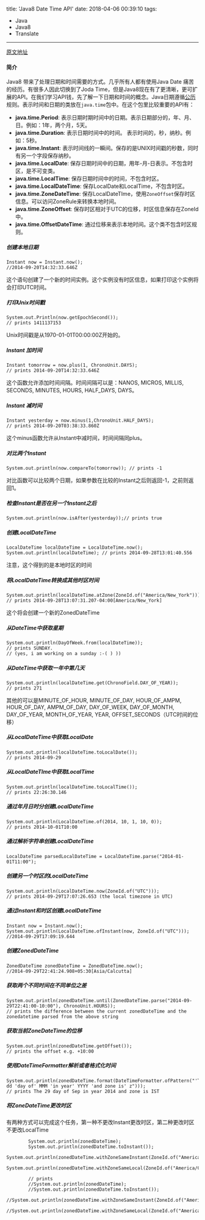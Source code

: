 title: 'Java8 Date Time API'
date: 2018-04-06 00:39:10
tags:
  - Java
  - Java8
  - Translate
---

[原文地址](http://www.studytrails.com/java/java8/java8_date_and_time/)  
#### 简介
Java8 带来了处理日期和时间需要的方式。几乎所有人都有使用Java Date 痛苦的经历。有很多人因此切换到了Joda Time，但是Java8现在有了更清晰，更可扩展的API。在我们学习API钱，先了解一下日期和时间的概念。Java日期遵循[公历](http://en.wikipedia.org/wiki/Gregorian_calendar)规则。表示时间和日期的类放在`java.time`包中。在这个包里比较重要的API有：  
  -  **java.time.Period**: 表示日期时期时间中的日期。表示日期部分的，年、月、日。例如：1年，两个月，5天。
  -  **java.time.Duration**: 表示日期时间中的时间。 表示时间的，秒，纳秒。例如：5秒。
  -  **java.time.Instant**: 表示时间线的一瞬间。保存的是UNIX时间戳的秒数，同时有另一个字段保存纳秒。
  -  **java.time.LocalDate**: 保存日期时间中的日期，用年-月-日表示。不包含时区，是不可变类。
  -  **java.time.LocalTime**: 保存日期时间中的时间，不包含时区。
  -  **java.time.LocalDateTime**: 保存LocalDate和LocalTime，不包含时区。
  -  **java.time.ZoneDateTime**: 保存LocalDateTIme，使用`ZoneOffset`保存时区信息。可以访问ZoneRule来转换本地时间。
  -  **java.time.ZoneOffset**: 保存时区相对于UTC的位移，时区信息保存在ZoneId中。
  -  **java.time.OffsetDateTime**: 通过位移来表示本地时间。这个类不包含时区规则。    

##### 创建本地日期

```
Instant now = Instant.now();
//2014-09-20T14:32:33.646Z
```
这个语句创建了一个新的时间实例。这个实例没有时区信息，如果打印这个实例将会打印UTC时间。  
##### 打印Unix时间戳
```
System.out.Println(now.getEpochSecond());
// prints 1411137153
```
Unix时间戳是从1970-01-01T00:00:00Z开始的。
#####  Instant 加时间
```
Instant tomorrow = now.plus(1, ChronoUnit.DAYS);
// prints 2014-09-20T14:32:33.646Z
```
这个函数允许添加时间间隔。时间间隔可以是：NANOS, MICROS, MILLIS, SECONDS, MINUTES, HOURS, HALF_DAYS, DAYS。
##### Instant 减时间
```
Instant yesterday = now.minus(1,ChronoUnit.HALF_DAYS);
// prints 2014-09-20T03:38:33.860Z
```
这个minus函数允许从Instant中减时间，时间间隔同plus。
##### 对比两个Instant
```
System.out.println(now.compareTo(tomorrow)); // prints -1
```
对比函数可以比较两个日期，如果参数在比较的Instant之后则返回-1，之前则返回1。
##### 检查Instant是否在另一个Instant之后
```
System.out.println(now.isAfter(yesterday));// prints true
```
##### 创建LocalDateTime
```
LocalDateTime localDateTime = LocalDateTime.now();
System.out.println(localDateTime); // prints 2014-09-28T13:01:40.556
```
注意，这个得到的是本地时区的时间
##### 将LocalDateTime转换成其他时区时间
```
System.out.println(localDateTime.atZone(ZoneId.of("America/New_York")));
// prints 2014-09-28T13:07:31.207-04:00[America/New_York]
```
这个将会创建一个新的ZonedDateTime
##### 从DateTime中获取星期
```
System.out.println(DayOfWeek.from(localDateTime));
// prints SUNDAY.
// (yes, i am working on a sunday :-( ) ))
```
##### 从DateTime中获取一年中第几天
```
System.out.println(localDateTime.get(ChronoField.DAY_OF_YEAR));
// prints 271
```
其他的可以是MINUTE_OF_HOUR, MINUTE_OF_DAY, HOUR_OF_AMPM, HOUR_OF_DAY, AMPM_OF_DAY, DAY_OF_WEEK, DAY_OF_MONTH, DAY_OF_YEAR, MONTH_OF_YEAR, YEAR, OFFSET_SECONDS（UTC时间的位移）
##### 从LocalDateTime中获取LocalDate
```
System.out.println(localDateTime.toLocalDate());
// prints 2014-09-29
```
##### 从LocalDateTIme中获取LocalTime
```
System.out.println(localDateTime.toLocalTime());
// prints 22:26:30.146
```
##### 通过年月日时分创建LocalDateTime
```
System.out.println(LocalDateTime.of(2014, 10, 1, 10, 0));
// prints 2014-10-01T10:00
```
##### 通过解析字符串创建LocalDateTime
```
LocalDateTime parsedLocalDateTime = LocalDateTime.parse("2014-01-01T11:00");
```
##### 创建另一个时区的LocalDateTime
```
System.out.println(LocalDateTime.now(ZoneId.of("UTC")));
// prints 2014-09-29T17:07:26.653 (the local timezone in UTC)
```
##### 通过Instant和时区创建LocalDateTime
```
Instant now = Instant.now();
System.out.println(LocalDateTime.ofInstant(now, ZoneId.of("UTC")));
//2014-09-29T17:09:19.644
```
##### 创建ZonedDateTime
```
ZonedDateTime zonedDateTime = ZonedDateTime.now();
//2014-09-29T22:41:24.908+05:30[Asia/Calcutta]
```
##### 获取两个不同时间在不同单位之差
```
System.out.println(zonedDateTime.until(ZonedDateTime.parse("2014-09-29T22:41:00-10:00"), ChronoUnit.HOURS));
// prints the difference between the current zonedDateTime and the zonedatetime parsed from the above string
```
##### 获取当前ZoneDateTime的位移
```
System.out.println(zonedDateTime.getOffset());
// prints the offset e.g. +10:00
```
##### 使用DateTimeFormatter解析或者格式化时间
```
System.out.println(zonedDateTime.format(DateTimeFormatter.ofPattern("'The' dd 'day of' MMM 'in year' YYYY 'and zone is' z")));
// prints The 29 day of Sep in year 2014 and zone is IST
```
##### 将ZoneDateTime更改时区
有两种方式可以完成这个任务，第一种不更改Instant更改时区，第二种更改时区不更改LocalTime
```
        System.out.println(zonedDateTime);
        System.out.println(zonedDateTime.toInstant());
        System.out.println(zonedDateTime.withZoneSameInstant(ZoneId.of("America/Chicago")));
        System.out.println(zonedDateTime.withZoneSameLocal(ZoneId.of("America/Chicago")));
        
        // prints 
        //System.out.println(zonedDateTime);
        //System.out.println(zonedDateTime.toInstant());
        //System.out.println(zonedDateTime.withZoneSameInstant(ZoneId.of("America/Chicago")));
        //System.out.println(zonedDateTime.withZoneSameLocal(ZoneId.of("America/Chicago")));
```
